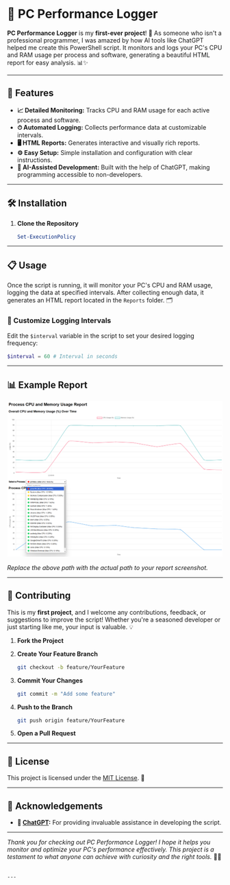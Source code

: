 # 🚀 PC Performance Logger

**PC Performance Logger** is my **first-ever project**! 🎉 As someone who isn't a professional programmer, I was amazed by how AI tools like ChatGPT helped me create this PowerShell script. It monitors and logs your PC's CPU and RAM usage per process and software, generating a beautiful HTML report for easy analysis. 📊✨

---

## 🌟 Features

- **📈 Detailed Monitoring:** Tracks CPU and RAM usage for each active process and software.
- **⏱ Automated Logging:** Collects performance data at customizable intervals.
- **🖥 HTML Reports:** Generates interactive and visually rich reports.
- **⚙️ Easy Setup:** Simple installation and configuration with clear instructions.
- **🤖 AI-Assisted Development:** Built with the help of ChatGPT, making programming accessible to non-developers.

---

## 🛠 Installation

1. **Clone the Repository**

   ```powershell
   Set-ExecutionPolicy 
   ```

---

## 📋 Usage

Once the script is running, it will monitor your PC's CPU and RAM usage, logging the data at specified intervals. After collecting enough data, it generates an HTML report located in the `Reports` folder. 🗂️

### 🔧 Customize Logging Intervals

Edit the `$interval` variable in the script to set your desired logging frequency:

```powershell
$interval = 60 # Interval in seconds
```

---

## 📊 Example Report

![Sample Report](assets/sample-report.png)

*Replace the above path with the actual path to your report screenshot.*

---

## 🤝 Contributing

This is my **first project**, and I welcome any contributions, feedback, or suggestions to improve the script! Whether you're a seasoned developer or just starting like me, your input is valuable. 💡

1. **Fork the Project**
2. **Create Your Feature Branch**

   ```bash
   git checkout -b feature/YourFeature
   ```

3. **Commit Your Changes**

   ```bash
   git commit -m "Add some feature"
   ```

4. **Push to the Branch**

   ```bash
   git push origin feature/YourFeature
   ```

5. **Open a Pull Request**

---

## 📄 License

This project is licensed under the [MIT License](LICENSE). 📜

---

## 🙏 Acknowledgements

- **🤖 [ChatGPT](https://openai.com/chatgpt):** For providing invaluable assistance in developing the script.

---


*Thank you for checking out PC Performance Logger! I hope it helps you monitor and optimize your PC's performance effectively. This project is a testament to what anyone can achieve with curiosity and the right tools.* 🎉💪
```

---

